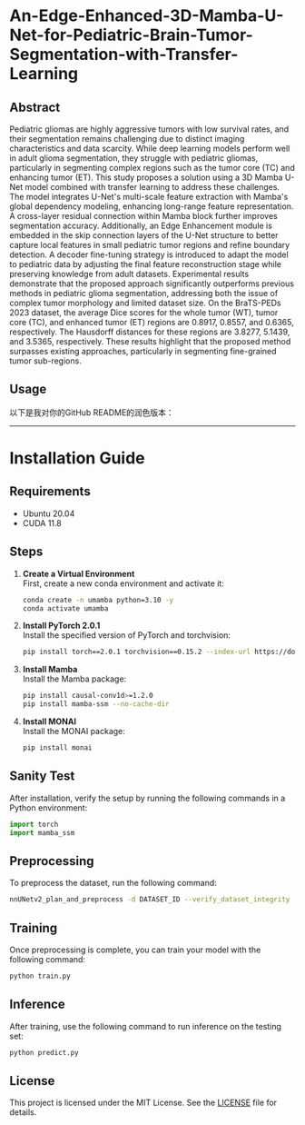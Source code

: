 # An-Edge-Enhanced-3D-Mamba-U-Net-for-Pediatric-Brain-Tumor-Segmentation-with-Transfer-Learning

## Abstract
Pediatric gliomas are highly aggressive tumors with low survival rates, and their segmentation remains challenging due to distinct imaging characteristics and data scarcity. While deep learning models perform well in adult glioma segmentation, they struggle with pediatric gliomas, particularly in segmenting complex regions such as the tumor core (TC) and enhancing tumor (ET). This study proposes a solution using a 3D Mamba U-Net model combined with transfer learning to address these challenges. The model integrates U-Net's multi-scale feature extraction with Mamba's global dependency modeling, enhancing long-range feature representation. A cross-layer residual connection within Mamba block further improves segmentation accuracy. Additionally, an Edge Enhancement module is embedded in the skip connection layers of the U-Net structure to better capture local features in small pediatric tumor regions and refine boundary detection. A decoder fine-tuning strategy is introduced to adapt the model to pediatric data by adjusting the final feature reconstruction stage while preserving knowledge from adult datasets. Experimental results demonstrate that the proposed approach significantly outperforms previous methods in pediatric glioma segmentation, addressing both the issue of complex tumor morphology and limited dataset size. On the BraTS-PEDs 2023 dataset, the average Dice scores for the whole tumor (WT), tumor core (TC), and enhanced tumor (ET) regions are 0.8917, 0.8557, and 0.6365, respectively. The Hausdorff distances for these regions are 3.8277, 5.1439, and 3.5365, respectively. These results highlight that the proposed method surpasses existing approaches, particularly in segmenting fine-grained tumor sub-regions.

## Usage
以下是我对你的GitHub README的润色版本：

---

# Installation Guide

## Requirements
- Ubuntu 20.04
- CUDA 11.8

## Steps

1. **Create a Virtual Environment**  
   First, create a new conda environment and activate it:  
   ```bash
   conda create -n umamba python=3.10 -y  
   conda activate umamba
   ```

2. **Install PyTorch 2.0.1**  
   Install the specified version of PyTorch and torchvision:  
   ```bash
   pip install torch==2.0.1 torchvision==0.15.2 --index-url https://download.pytorch.org/whl/cu118
   ```

3. **Install Mamba**  
   Install the Mamba package:  
   ```bash
   pip install causal-conv1d>=1.2.0  
   pip install mamba-ssm --no-cache-dir
   ```

4. **Install MONAI**  
   Install the MONAI package:  
   ```bash
   pip install monai
   ```

## Sanity Test

After installation, verify the setup by running the following commands in a Python environment:
```python
import torch
import mamba_ssm
```

## Preprocessing

To preprocess the dataset, run the following command:
```bash
nnUNetv2_plan_and_preprocess -d DATASET_ID --verify_dataset_integrity
```

## Training

Once preprocessing is complete, you can train your model with the following command:
```bash
python train.py
```

## Inference

After training, use the following command to run inference on the testing set:
```bash
python predict.py
```

## License

This project is licensed under the MIT License. See the [LICENSE](LICENSE) file for details.
